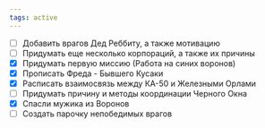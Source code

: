 ```yaml
---
tags: active
---
```


- [ ] Добавить врагов Дед Реббиту, а также мотивацию
- [ ] Придумать еще несколько корпораций, а также их причины
- [x] Придумать первую миссию (Работа на синих воронов)
- [x] Прописать Фреда - Бывшего Кусаки
- [x] Расписать взаимосвязь между КА-50 и Железными Орлами
- [ ] Придумать причину и методы координации Черного Окна
- [x] Спасли мужика из Воронов
- [ ] Создать парочку непобедимых врагов 